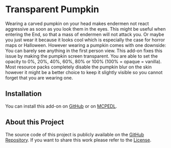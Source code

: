 # Transparent Pumpkin

Wearing a carved pumpkin on your head makes endermen not react aggressive as soon as you look them in the eyes. This might
be useful when entering the End, so that a mass of endermen will not attack you. Or maybe you just wear it because it looks
cool which is especially the case for horror maps or Halloween. However wearing a pumpkin comes with one downside: You can
barely see anything in the first person view. This add-on fixes this issue by making the pumpkin screen transparent. You
are able to set the opacity to 0%, 20%, 40%, 60%, 80% or 100% (100% = opaque = vanilla). Most resource packs completely
disable the pumpkin blur on the skin however it might be a better choice to keep it slightly visible so you cannot forget
that you are wearing one.


## Installation

You can install this add-on on [GitHub](https://github.com/phoenixr-codes/transparent-pumpkin/) or on
[MCPEDL]().


## About this Project

The source code of this project is publicly available on the
[GitHub Repository](https://github.com/phoenixr-codes/transparent-pumpkin/).
If you want to share this work please refer to the
[License](https://github.com/phoenixr-codes/transparent-pumpkin/LICENSE).
